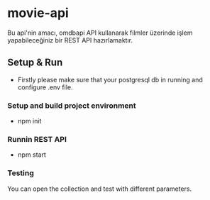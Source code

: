 # movie-api
Bu api'nin amacı, omdbapi API kullanarak filmler üzerinde işlem yapabileceğiniz bir REST API hazırlamaktır.
## Setup & Run
- Firstly please make sure that your postgresql db in running and configure .env file.
### Setup and build project environment
- npm init
### Runnin REST API
- npm start

### Testing


You can open the collection and test with different parameters.
